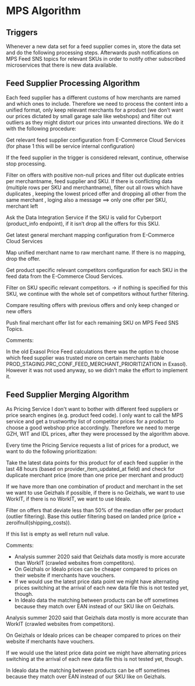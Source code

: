 # MPS Algorithm

## Triggers
Whenever a new data set for a feed supplier comes in, store the data set and do the following processing steps. Afterwards push notifications on MPS Feed SNS topics for relevant SKUs in order to notify other subscribed microservices that there is new data available.

## Feed Supplier Processing Algorithm
Each feed supplier has a different customs of how merchants are named and which ones to include. Therefore we need to process the content into a unified format, only keep relevant merchants for a product (we don’t want our prices dictated by small garage sale like webshops) and filter out outliers as they might distort our prices into unwanted directions. We do it with the following procedure:

Get relevant feed supplier configuration from E-Commerce Cloud Services (for phase 1 this will be service internal configuration)

If the feed supplier in the trigger is considered relevant, continue, otherwise stop processing.

Filter on offers with positive non-null prices and filter out duplicate entries per merchantname, feed supplier and SKU. If there is conflicting data (multiple rows per SKU and merchantname), filter out all rows which have duplicates , keeping the lowest priced offer and dropping all other from the same merchant ,  loging also a message ==> only one offer per SKU, merchant left

Ask the Data Integration Service if the SKU is valid for Cyberport (product_info endpoint), if it isn’t drop all the offers for this SKU.

Get latest general merchant mapping configuration from E-Commerce Cloud Services

Map unified merchant name to raw merchant name. If there is no mapping, drop the offer.

Get product specific relevant competitors configuration for each SKU in the feed data from the E-Commerce Cloud Services.

Filter on SKU specific relevant competitors. → if nothing is specified for this SKU, we continue with the whole set of competitors without further filtering.

Compare resulting offers with previous offers and only keep changed or new offers

Push final merchant offer list for each remaining SKU on MPS Feed SNS Topics.

Comments:

In the old Exasol Price Feed calculations there was the option to choose which feed supplier was trusted more on certain merchants (table PROD_STAGING.PRC_CONF_FEED_MERCHANT_PRIORITIZATION in Exasol). However it was not used anyway, so we didn’t make the effort to implement it.

## Feed Supplier Merging Algorithm
As Pricing Service I don't want to bother with different feed suppliers or price search engines (e.g. product feed code). I only want to call the MPS service and get a trustworthy list of competitor prices for a product to choose a good webshop price accordingly. Therefore we need to merge GZH, WIT and IDL prices, after they were processed by the algorithm above.

Every time the Pricing Service requests a list of prices for a product, we want to do the following prioritization:

Take the latest data points for this product for of each feed supplier in the last 48 hours (based on provider_item_updated_at field) and check for duplicate merchant price (more than one price per merchant and product)

If we have more than one combination of product and merchant in the set we want to use Geizhals if possible, if there is no Geizhals, we want to use WorkIT, if there is no WorkIT, we want to use Idealo.

Filter on offers that deviate less than 50% of the median offer per product (outlier filtering). Base this outlier filtering based on landed price (price + zeroifnull(shipping_costs)).

If this list is empty as well return null value.

Comments:

* Analysis summer 2020 said that Geizhals data mostly is more accurate than WorkIT (crawled websites from competitors).
* On Geizhals or Idealo prices can be cheaper compared to prices on their website if merchants have vouchers.
* If we would use the latest price data point we might have alternating prices switching at the arrival of each new data file this is not tested yet, though.
* In Idealo data the matching between products can be off sometimes because they match over EAN instead of our SKU like on Geizhals.

Analysis summer 2020 said that Geizhals data mostly is more accurate than WorkIT (crawled websites from competitors).

On Geizhals or Idealo prices can be cheaper compared to prices on their website if merchants have vouchers.

If we would use the latest price data point we might have alternating prices switching at the arrival of each new data file this is not tested yet, though.

In Idealo data the matching between products can be off sometimes because they match over EAN instead of our SKU like on Geizhals.


